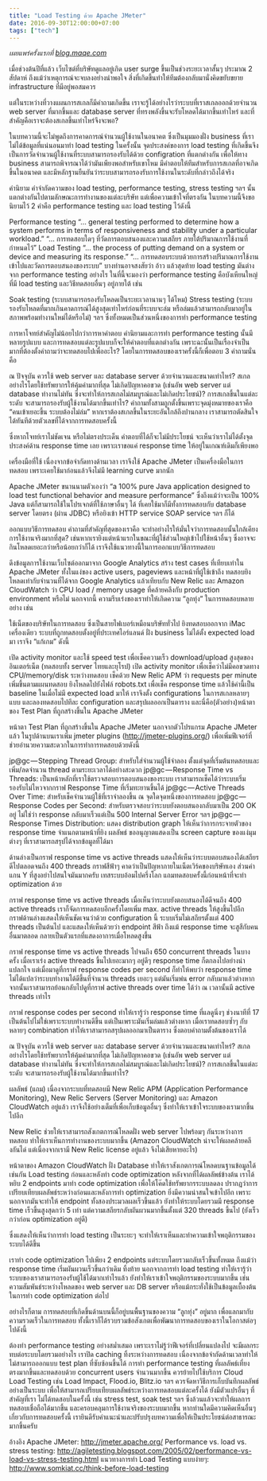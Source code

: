 ```yaml
---
title: "Load Testing ด้วย Apache JMeter"
date: 2016-09-30T12:00:00+07:00
tags: ["tech"]
---
```


_เผยแพร่ครั้งแรกที่ [blog.maqe.com](https://blog.maqe.com/load-testing-%E0%B9%81%E0%B8%9A%E0%B8%9A%E0%B8%A5%E0%B8%B9%E0%B8%81%E0%B8%97%E0%B8%B8%E0%B9%88%E0%B8%87%E0%B8%94%E0%B9%89%E0%B8%A7%E0%B8%A2-apache-jmeter-155c0389b697)_

เมื่อช่วงต้นปีที่แล้ว เว็บไซต์ที่บริษัทดูแลอยู่เกิด user surge ขึ้นเป็นช่วงระยะเวลาสั้นๆ ประมาณ 2 สัปดาห์ ถึงแม้ว่าเหตุการณ์จะจบลงอย่างน่าพอใจ สิ่งที่เกิดขึ้นทำให้ทีมต้องกลับมานั่งคิดขยับขยาย infrastructure ที่มีอยู่พอสมควร

แต่ในระหว่างที่วางแผนการสเกลก็มีคำถามเกิดขึ้น เราจะรู้ได้อย่างไรว่าระบบที่เราสเกลออกด้วยจำนวน web server ที่มากขึ้นและ database server ที่ทรงพลังขึ้นจะรับโหลดได้มากขึ้นเท่าไหร่ และที่สำคัญคือเราจะต้องสเกลขึ้นเท่าไหร่จึงจะพอ?

ในบทความนี้จะไม่พูดถึงการคาดการณ์จำนวนผู้ใช้งานในอนาคต ซึ่งเป็นมุมมองฝั่ง business ที่เราไม่ได้ข้อมูลที่แน่นอนมาทำ load testing ในครั้งนั้น จุดประสงค์ของการ load testing ที่เกิดขึ้นจึงเป็นการวัดจำนวนผู้ใช้งานที่ระบบสามารถรองรับได้ด้วย configration ที่แตกต่างกัน เพื่อให้ทาง business สามารถพิจารณาได้ว่ามันเพียงพอสำหรับเขาไหม มีคำตอบให้ทีมสำหรับการสเกลที่อาจเกิดขึ้นในอนาคต และมีหลักฐานยืนยันว่าระบบสามารถรองรับการใช้งานในระดับที่กล่าวถึงได้จริง

คำนิยาม
คำจำกัดความของ load testing, performance testing, stress testing ฯลฯ นั้นแตกต่างกันไปตามลักษณะการทำงานของแต่ละบริษัท แต่เพื่อความเข้าใจที่ตรงกัน ในบทความนี้จึงขอนิยามไว้ 2 คำคือ performance testing และ load testing ไว้ดังนี้

Performance testing
“… general testing performed to determine how a system performs in terms of responsiveness and stability under a particular workload.”
“… การทดสอบใดๆ ที่วัดการตอบสนองและความเสถียร ภายใต้ปริมาณการใช้งานที่กำหนดไว้”
Load Testing
“… the process of putting demand on a system or device and measuring its response.”
“… การทดสอบระบบด้วยการสร้างปริมาณการใช้งานเข้าไปและวัดการตอบสนองของระบบ”
บางท่านอาจสงสัยว่า อ้าว แล้วสุดท้าย load testing มันต่างจาก performance testing อย่างไร ในที่นี้จะมองว่า performance testing คือบังเหียนใหญ่ที่มี load testing และวิธีทดสอบอื่นๆ อยู่ภายใต้ เช่น

Soak testing (ระบบสามารถรองรับโหลดเป็นระยะเวลานานๆ ได้ไหม)
Stress testing (ระบบรองรับโหลดที่มากเกินคาดการณ์ได้สูงสุดเท่าไหร่ก่อนที่ระบบจะล่ม หรือล่มแล้วสามารถกลับมาอยู่ในสภาพพร้อมทำงานใหม่ได้หรือไม่)
ฯลฯ
ซึ่งทั้งหมดเป็นส่วนหนึ่งของการทำ performance testing

การหาโจทย์สำคัญไม่น้อยไปกว่าการหาคำตอบ
คำนิยามและการทำ performance testing นั้นมีหลายรูปแบบ และการทดสอบแต่ละรูปแบบก็จะให้คำตอบที่แตกต่างกัน เพราะฉะนั้นเป็นเรื่องจำเป็นมากที่ต้องตั้งคำถามว่าจะทดสอบไปเพื่ออะไร? โดยในการทดสอบของเราครั้งนี้ก็เพื่อตอบ 3 คำถามนั่นคือ

ณ ปัจจุบัน ควรใช้ web server และ database server ด้วยจำนวนและขนาดเท่าไหร่?
สเกลอย่างไรโดยใช้ทรัพยากรให้คุ้มค่ามากที่สุด ไม่เกิดปัญหาคอขวด (เช่นอัพ web server แต่ database ทำงานไม่ทัน ซึ่งจะทำให้การสเกลไม่สมบูรณ์และไม่เกิดประโยชน์)?
การสเกลขึ้นในแต่ละระดับ จะสามารถรองรับผู้ใช้งานได้มากขึ้นเท่าไร?
คำถามทั้งสามถูกตั้งขึ้นเพราะจุดมุ่งหมายของเราคือ “คนเข้าเยอะขึ้น ระบบต้องไม่ล่ม” หากเราต้องสเกลขึ้นในระยะอันใกล้ถึงปานกลาง เราสามารถตัดสินใจได้ทันทีด้วยตัวเลขที่ได้จากการทดสอบครั้งนี้

ซึ่งหากโจทย์เราไม่ชัดเจน หรือไม่ตรงประเด็น คำตอบที่ได้ก็จะไม่มีประโยชน์ จะเห็นว่าเราไม่ได้ตั้งจุดประสงค์ด้าน response time เลย เพราะเราขอแค่ response time ให้อยู่ในเกณฑ์เดิมก็เพียงพอ

เครื่องมือที่ใช้
เนื่องจากข้อจำกัดทางด้านเวลา เราจึงใช้ Apache JMeter เป็นเครื่องมือในการทดสอบ เพราะเคยใช้มาก่อนแล้วจึงไม่มี learning curve มากนัก

Apache JMeter ขนานนามตัวเองว่า “a 100% pure Java application designed to load test functional behavior and measure performance” ซึ่งถึงแม้ว่าจะเป็น 100% Java แต่ก็สามารถใช้ในโปรเจกต์ที่ใช้ภาษาอื่นๆ ได้ ที่เคยใช้มาก็มีทั้งการทดสอบกับ database server โดยตรง (ผ่าน JDBC) หรือยิงเข้า HTTP service SOAP service ฯลฯ ก็ได้


ออกแบบวิธีการทดสอบ
คำถามที่สำคัญที่สุดของเราคือ จะทำอย่างไรให้มั่นใจว่าการทดสอบนั้นใกล้เคียงการใช้งานจริงมากที่สุด? เช่นหากเรายิงแต่หน้าแรกในขณะที่ผู้ใช้ส่วนใหญ่เข้าไปใช้หน้าอื่นๆ ซึ่งอาจจะกินโหลดเยอะกว่าหรือน้อยกว่าก็ได้ เราจึงใช้แนวทางนี้ในการออกแบบวิธีการทดสอบ

ดึงข้อมูลการใช้งานเว็บไซต์ออกมาจาก Google Analytics
สร้าง test cases ที่เทียบเท่าใน Apache JMeter ทั้งในแง่ของ active users, pageviews และหน้าที่ผู้ใช้เข้าถึง
ทดสอบยิงโหลดเท่ากับจำนวนที่ได้จาก Google Analytics แล้วเทียบกับ New Relic และ Amazon CloudWatch ว่า CPU load / memory usage ที่คล้ายคลึงกับ production environment หรือไม่
นอกจากนี้ ความรีบเร่งของเราทำให้เกิดความ “ลูกทุ่ง” ในการทดสอบหลายอย่าง เช่น

ใช้เน็ตของบริษัทในการทดสอบ ซึ่งเป็นสายไฟเบอร์เหมือนบริษัททั่วไป
ยิงทดสอบออกจาก iMac เครื่องเดียว
ระบบที่ถูกทดสอบตั้งอยู่ที่ประเทศไอร์แลนด์
ฝั่ง business ไม่ได้ตั้ง expected load มา
เราจึง​ “แก้เกม” ดังนี้

เปิด activity monitor และใช้ speed test เพื่อเช็คความเร็ว download/upload สูงสุดของอินเตอร์เน็ต (ทดสอบทั้ง server ไทยและยุโรป)
เปิด activity monitor เพื่อเช็คว่าไม่มีคอขวดทาง CPU/memory/disk ระหว่างทดสอบ
เช็คด้วย New Relic APM ว่า requests per minute เพิ่มขึ้นตามแผนทดสอบ
ยิงโหลดไปยังไฟล์ robots.txt เพื่อเช็ค response time แล้วใช้ค่านี้เป็น baseline
ในเมื่อไม่มี expected load มาให้ เราจึงตั้ง configurations ในการสเกลหลายๆ แบบ และลองทดสอบไปทีละ configuration และสรุปผลออกเป็นตาราง
และนี่คือ(ตัวอย่าง)หน้าตาของ Test Plan ที่ถูกสร้างขึ้นใน Apache JMeter


หน้าตา Test Plan ที่ถูกสร้างขึ้นใน Apache JMeter
นอกจากตัวโปรแกรม Apache JMeter แล้ว ในรูปด้านบนเราเพิ่ม jmeter plugins (http://jmeter-plugins.org/) เพื่อเพิ่มฟีเจอร์ที่ช่วยอำนวยความสะดวกในการทำการทดสอบด้วยดังนี้

jp@gc — Stepping Thread Group: สำหรับใส่จำนวนผู้ใช้จำลอง ตั้งแต่จุดที่เริ่มต้นทดสอบและเพิ่ม/ลดจำนวน thread ตามระยะเวลาได้อย่างสะดวก
jp@gc — Response Time vs Threads: เป็นหน้าหลักที่เราใช้ตรวจสอบการตอบสนองของระบบ เราสามารถเช็คได้ว่าระบบเริ่มรองรับไม่ไหวจากกราฟ Response Time ที่เริ่มทะยานขึ้นได้
jp@gc — Active Threads Over Time: สำหรับเช็คจำนวนผู้ใช้ที่เราจำลองขึ้น ณ จุดใดจุดหนึ่งของการทดสอบ
jp@gc — Response Codes per Second: สำหรับตรวจสอบว่าระบบยังตอบสนองกลับมาเป็น 200 OK อยู่ ไม่ใช่ว่า response กลับมาเร็วแต่เป็น 500 Internal Server Error ฯลฯ
jp@gc — Response Times Distribution: แสดง distribution graph ให้เห็นว่าการกระจายตัวของ response time จำแนกตามหน้าที่ยิง
ผลลัพธ์
ขออนุญาตแสดงเป็น screen capture ของแง่มุมต่างๆ ที่เราสามารถสรุปได้จากข้อมูลที่ได้มา

ด้านล่างเป็นกราฟ response time vs active threads แสดงให้เห็นว่าระบบตอบสนองได้เสถียรดีไปตลอดจนถึง 400 threads กราฟสีฟ้าๆ คาดว่าเป็นปัญหาภายในเน็ตเวิร์คของบริษัทเอง ส่วนค่าแกน Y ที่สูงอย่าไปสนใจมันมากครับ เทสระบบอ้อมไปครึ่งโลก แถมทดสอบครั้งนี้ก่อนหน้าที่จะทำ optimization ด้วย


กราฟ response time vs active threads
เมื่อเห็นว่าระบบยังตอบสนองได้ดีจนถึง 400 active threads เราก็จัดการทดสอบอีกครั้งโดยเพิ่ม max. active threads ให้สูงขึ้นไปอีก กราฟด้านล่างแสดงให้เห็นชัดเจนว่าด้วย configuration นี้ ระบบเริ่มไม่เสถียรตั้งแต่ 400 threads เป็นต้นไป
และแสดงให้เห็นด้วยว่า endpoint สีฟ้า ถึงแม้ response time จะสูสีกับคนอื่นมาตลอด กลายเป็นตัวแรกที่แสดงอาการเมื่อโหลดสูงขึ้น


กราฟ response time vs active threads ไปจนถึง 650 concurrent threads
ในบางครั้ง เมื่อเราเร่ง active threads ขึ้นไปเยอะมากๆ อยู่ดีๆ response time ก็ตกลงไปอย่างน่าแปลกใจ แต่เมื่อมาดูที่กราฟ response codes per second ก็ทำให้พบว่า response time ไม่ได้แปลว่าระบบทำงานได้ดีขึ้นที่จำนวน threads เยอะๆ แต่มันเริ่มพ่น error กลับมาแล้วต่างหาก จากนั้นเราสามารถย้อนกลับไปดูที่กราฟ active threads over time ได้ว่า ณ เวลานั้นมี active threads เท่าไร


กราฟ response codes per second ทำให้เรารู้ว่า response time ที่แลดูนิ่งๆ ช่วงนาทีที่ 17 เป็นต้นไปไม่ใช่เพราะระบบทำงานดีขึ้น แต่เป็นเพราะมันเริ่มล่มแล้วต่างหาก
เมื่อเราทดสอบซ้ำๆ กับหลายๆ combination ทำให้เราสามารถสรุปผลออกมาเป็นตาราง ซึ่งตอบคำถามตั้งต้นของเราได้

ณ ปัจจุบัน ควรใช้ web server และ database server ด้วยจำนวนและขนาดเท่าไหร่?
สเกลอย่างไรโดยใช้ทรัพยากรให้คุ้มค่ามากที่สุด ไม่เกิดปัญหาคอขวด (เช่นอัพ web server แต่ database ทำงานไม่ทัน ซึ่งจะทำให้การสเกลไม่สมบูรณ์และไม่เกิดประโยชน์)?
การสเกลขึ้นในแต่ละระดับ จะสามารถรองรับผู้ใช้งานได้มากขึ้นเท่าไร?

ผลลัพธ์ (แถม)
เนื่องจากระบบที่ทดสอบมี New Relic APM (Application Performance Monitoring), New Relic Servers (Server Monitoring) และ Amazon CloudWatch อยู่แล้ว เราจึงใช้อย่างเต็มที่เพื่อเก็บข้อมูลอื่นๆ ซึ่งทำให้เราเข้าใจระบบของเรามากขึ้นไปอีก


New Relic ช่วยให้เราสามารถสังเกตการณ์โหลดฝั่ง web server ไปพร้อมๆ กันระหว่างการทดสอบ ทำให้เราเห็นการทำงานของระบบมากขึ้น
(Amazon CloudWatch น่าจะให้ผลคล้ายคลีงกันได่ แต่เนื่องจากเรามี New Relic license อยู่แล้ว จึงไม่เสียหายอะไร)

หน้าตาของ Amazon CloudWatch ฝั่ง Database ทำให้เราสังเกตการณ์โหลดบนฐานข้อมูลได้เช่นกัน
Load testing ก่อนและหลังทำ code optimization
หลังจากที่ได้ผลลัพธ์ข้างต้น เราได้หยิบ 2 endpoints มาทำ code optimization เพื่อให้โค๊ดใช้ทรัพยากรระบบลดลง ปรากฎว่าการเปรียบเทียบผลลัพธ์ระหว่างก่อนและหลังการทำ optimization ยิ่งมีความน่าสนใจเข้าไปอีก เพราะนอกจากมันจะทำให้ endpoint ทั้งสองประมวลผลเร็วขึ้นแล้ว ยังทำให้ระบบโดยรวมมี response time เร็วขึ้นสูงสุดกว่า 5 เท่า แต่ความเสถียรกลับผันผวนมากขึ้นตั้งแต่ 320 threads ขึ้นไป (ยังเร็วกว่าก่อน optimization อยู่ดี)

ซึ่งแสดงให้เห็นว่าการทำ load testing เป็นระยะๆ จะทำให้เราเห็นและทำความเข้าใจพฤติกรรมของระบบได้ดีขึ้น


เราทำ code optimization ไปเพียง 2 endpoints แต่ระบบโดยรวมกลับเร็วขึ้นทั้งหมด ถึงแม้ว่า response time เริ่มผันผวนเร็วขึ้นกว่าเดิม
ทิ้งท้าย
นอกจากการทำ load testing ทำให้เรารู้ว่าระบบของเราสามารถรองรับผู้ใช้ได้มากเท่าไรแล้ว ยังทำให้เราเข้าใจพฤติกรรมของระบบมากขึ้น เช่นความสัมพันธ์ระหว่างโหลดของ web server และ DB server หรือแม้กระทั่งใช้เป็นข้อมูลเบื้องต้นในการทำ code optimization ต่อไป

อย่างไรก็ตาม การทดสอบที่เกิดขึ้นด้านบนนี้ก็อยู่บนพื้นฐานของความ “ลูกทุ่ง” อยู่มาก เพื่อแลกมากับความรวดเร็วในการทดสอบ ทั้งนี้เราก็ได้รวบรวมข้อสังเกตเพื่อพัฒนาการทดสอบของเราในโอกาสต่อๆ ไปดังนี้

ต้องทำ performance testing อย่างสม่ำเสมอ เพราะเราไม่รู้ว่าฟีเจอร์ที่เปลี่ยนแปลงไป จะมีผลกระทบต่อระบบโดยรวมอย่างไร
เราปิด caching ทิ้งระหว่างการทดสอบ เนื่องจากข้อจำกัดด้านเวลาทำให้ไม่สามารถออกแบบ test plan ที่ซับซ้อนขึ้นได้
การทำ performance testing ที่ผลลัพธ์เที่ยงตรงมากขึ้นและทดสอบด้วย concurrent users จำนวนมากขึ้น ควรย้ายไปใช้บริการ Cloud Load Testing เช่น Load Impact, Flood.io, Blitz.io ฯลฯ
ควรจัดหาวิธีการเก็บบันทึกผลลัพธ์อย่างเป็นระบบ เพื่อให้สามารถเปรียบเทียบผลลัพธ์ระหว่างการทดสอบแต่ละครั้งได้
ยังมีตัวแปรอื่นๆ ที่สำคัญที่เรา ไม่ได้ทดสอบในครั้งนี้ เช่น stress test, soak test ฯลฯ ซึ่งล้วนแล้วจะทำให้ผลการทดสอบเชื่อถือได้มากขึ้น และครอบคลุมการใช้งานจริงของระบบมากขึ้น
หากท่านใดมีความคิดเห็นอื่นๆ เกี่ยวกับการทดสอบครั้งนี้ เรายินดีรับคำแนะนำและปรับปรุงบทความเพื่อให้เป็นประโยชน์ต่อสาธารณะมากขึ้นครับ

อ้างอิง
Apache JMeter: http://jmeter.apache.org/
Performance vs. load vs. stress testing: http://agiletesting.blogspot.com/2005/02/performance-vs-load-vs-stress-testing.html
แนวทางการทำ Load Testing แบบง่ายๆ: http://www.somkiat.cc/think-before-load-testing

